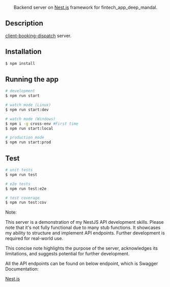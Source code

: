 

  <p align="center">Backend server on <a href="https://nestjs.com/" target="_blank">Nest.js</a> framework for fintech_app_deep_mandal.</p>

## Description

[client-booking-dispatch](https://bitbucket.org/roldrive1/client-booking-dispatch) server.

## Installation

```bash
$ npm install
```

## Running the app

```bash
# development
$ npm run start

# watch mode (Linux)
$ npm run start:dev 

# watch mode (Windows)
$ npm i -g cross-env #First time
$ npm run start:local

# production mode
$ npm run start:prod
```

## Test

```bash
# unit tests
$ npm run test

# e2e tests
$ npm run test:e2e

# test coverage
$ npm run test:cov
```

Note:

This server is a demonstration of my NestJS API development skills. Please note that it's not fully functional due to many stub functions. It showcases my ability to structure and implement API endpoints. Further development is required for real-world use.

This concise note highlights the purpose of the server, acknowledges its limitations, and suggests potential for further development.

All the API endpoints can be found on below endpoint, which is Swagger Documentation:

<a href="http://localhost:5001/api" target="_blank">Nest.js</a>

